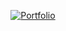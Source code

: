 <div align="center">

[![Portfolio](https://img.shields.io/badge/Portfolio-Visit%20Now-8961B0?style=for-the-badge)](https://iesmeralda.github.io)

</div>
